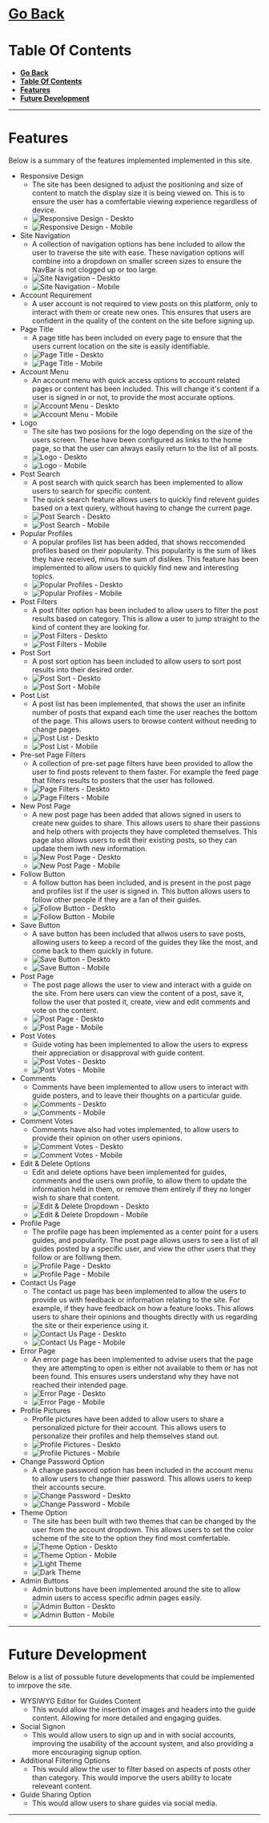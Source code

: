 # [**Go Back**](https://github.com/lukebinmore/guideshare)

# **Table Of Contents**
- [**Go Back**](#go-back)
- [**Table Of Contents**](#table-of-contents)
- [**Features**](#features)
- [**Future Development**](#future-development)

***

# **Features**

Below is a summary of the features implemented implemented in this site.

 - Responsive Design
   - The site has been designed to adjust the positioning and size of content to match the display size it is being viewed on. This is to ensure the user has a comfertable viewing experience regardless of device.
   - ![Responsive Design - Deskto](/docs/images/responsive-design-desktop.png)
   - ![Responsive Design - Mobile](/docs/images/responsive-design-mobile.png)
 - Site Navigation
   - A collection of navigation options has bene included to allow the user to traverse the site with ease. These navigation options will combine into a dropdown on smaller screen sizes to ensure the NavBar is not clogged up or too large.
   - ![Site Navigation - Deskto](/docs/images/site-navigation-desktop.png)
   - ![Site Navigation - Mobile](/docs/images/site-navigation-mobile.png)
 - Account Requirement
   - A user account is not required to view posts on this platform, only to interact with them or create new ones. This ensures that users are confident in the quality of the content on the site before signing up.
 - Page Title
   - A page title has been included on every page to ensure that the users current location on the site is easily identifiable.
   - ![Page Title - Deskto](/docs/images/page-title-desktop.png)
   - ![Page Title - Mobile](/docs/images/page-title-mobile.png)
 - Account Menu
   - An account menu with quick access options to account related pages or content has been included. This will change it's content if a user is signed in or not, to provide the most accurate options.
   - ![Account Menu - Deskto](/docs/images/account-menu-desktop.png)
   - ![Account Menu - Mobile](/docs/images/account-menu-mobile.png)
 - Logo
   - The site has two posiions for the logo depending on the size of the users screen. These have been configured as links to the home page, so that the user can always easily return to the list of all posts.
   - ![Logo - Deskto](/docs/images/logo-desktop.png)
   - ![Logo - Mobile](/docs/images/logo-mobile.png)
 - Post Search
   - A post search with quick search has been implemented to allow users to search for specific content.
   - The quick search feature allows users to quickly find relevent guides based on a text quiery, without having to change the current page.
   - ![Post Search - Deskto](/docs/images/post-search-desktop.png)
   - ![Post Search - Mobile](/docs/images/post-search-mobile.png)
 - Popular Profiles
   - A popular profiles list has been added, that shows reccomended profiles based on their popularity. This popularity is the sum of likes they have received, minus the sum of dislikes. This feature has been implemented to allow users to quickly find new and interesting topics.
   - ![Popular Profiles - Deskto](/docs/images/popular-profiles-desktop.png)
   - ![Popular Profiles - Mobile](/docs/images/popular-profiles-mobile.png)
 - Post Filters
   - A post filter option has been included to allow users to filter the post results based on category. This is allow a user to jump straight to the kind of content they are looking for.
   - ![Post Filters - Deskto](/docs/images/post-filters-desktop.png)
   - ![Post Filters - Mobile](/docs/images/post-filters-mobile.png)
 - Post Sort
   - A post sort option has been included to allow users to sort post results into their desired order.
   - ![Post Sort - Deskto](/docs/images/post-sort-desktop.png)
   - ![Post Sort - Mobile](/docs/images/post-sort-mobile.png)
 - Post List
   - A post list has been implemented, that shows the user an infinite number of posts that expand each time the user reaches the bottom of the page. This allows users to browse content without needing to change pages.
   - ![Post List - Deskto](/docs/images/post-list-desktop.png)
   - ![Post List - Mobile](/docs/images/post-list-mobile.png)
 - Pre-set Page Filters
   - A collection of pre-set page filters have been provided to allow the user to find posts relevent to them faster. For example the feed page that filters results to posters that the user has followed.
   - ![Page Filters - Deskto](/docs/images/page-filters-desktop.png)
   - ![Page Filters - Mobile](/docs/images/page-filters-mobile.png)
 - New Post Page
   - A new post page has been added that allows signed in users to create new guides to share. This allows users to share their passions and help others with projects they have completed themselves. This page also allows users to edit their existing posts, so they can update them iwth new information.
   - ![New Post Page - Deskto](/docs/images/new-post-page-desktop.png)
   - ![New Post Page - Mobile](/docs/images/new-post-page-mobile.png)
 - Follow Button
   - A follow button has been included, and is present in the post page and profiles list if the user is signed in. This button allows users to follow other people if they are a fan of their guides.
   - ![Follow Button - Deskto](/docs/images/follow-button-desktop.png)
   - ![Follow Button - Mobile](/docs/images/follow-button-mobile.png)
 - Save Button
   - A save button has been included that allwos users to save posts, allowing users to keep a record of the guides they like the most, and come back to them quickly in future.
   - ![Save Button - Deskto](/docs/images/save-button-desktop.png)
   - ![Save Button - Mobile](/docs/images/save-button-mobile.png)
 - Post Page
   - The post page allows the user to view and interact with a guide on the site. From here users can view the content of a post, save it, follow the user that posted it, create, view and edit comments and vote on the content.
   - ![Post Page - Deskto](/docs/images/post-page-desktop.png)
   - ![Post Page - Mobile](/docs/images/post-page-mobile.png)
 - Post Votes
   - Guide voting has been implemented to allow the users to express their appreciation or disapproval with guide content.
   - ![Post Votes - Deskto](/docs/images/post-votes-desktop.png)
   - ![Post Votes - Mobile](/docs/images/post-votes-mobile.png)
 - Comments
   - Comments have been implemented to allow users to interact with guide posters, and to leave their thoughts on a particular guide.
   - ![Comments - Deskto](/docs/images/comments-desktop.png)
   - ![Comments - Mobile](/docs/images/comments-mobile.png)
 - Comment Votes
   - Comments have also had votes implemented, to allow users to provide their opinion on other users opinions.
   - ![Comment Votes - Deskto](/docs/images/comment-votes-desktop.png)
   - ![Comment Votes - Mobile](/docs/images/comment-votes-mobile.png)
 - Edit & Delete Options
   - Edit and delete options have been implemented for guides, comments and the users own profile, to allow them to update the information held in them, or remove them entirely if they no longer wish to share that content.
   - ![Edit & Delete Dropdown - Deskto](/docs/images/edit-delete-option-desktop.png)
   - ![Edit & Delete Dropdown - Mobile](/docs/images/edit-delete-option-mobile.png)
 - Profile Page
   - The profile page has been implemented as a center point for a users guides, and popularity. The post page allows users to see a list of all guides posted by a specific user, and view the other users that they follow or are folliwng them.
   - ![Profile Page - Deskto](/docs/images/profile-page-desktop.png)
   - ![Profile Page - Mobile](/docs/images/profile-page-mobile.png)
 - Contact Us Page
   - The contact us page has been implemented to allow the users to provide us with feedback or information relating to the site. For example, if they have feedback on how a feature looks. This allows users to share their opinions and thoughts directly with us regarding the site or their experience using it.
   - ![Contact Us Page - Deskto](/docs/images/contact-us-desktop.png)
   - ![Contact Us Page - Mobile](/docs/images/contact-us-mobile.png)
 - Error Page
   - An error page has been implemented to advise users that the page they are attempting to open is either not available to them or has not been found. This ensures users understand why they have not reached their intended page.
   - ![Error Page - Deskto](/docs/images/error-page-desktop.png)
   - ![Error Page - Mobile](/docs/images/error-page-mobile.png)
 - Profile Pictures
   - Profile pictures have been added to allow users to share a personalized picture for their account. This allows users to personalize their profiles and help themselves stand out.
   - ![Profile Pictures - Deskto](/docs/images/profile-picture-desktop.png)
   - ![Profile Pictures - Mobile](/docs/images/profile-picture-mobile.png)
 - Change Password Option
   - A change password option has been included in the account menu to allow users to change thier password. This allows users to keep their accounts secure.
   - ![Change Password - Deskto](/docs/images/change-password-desktop.png)
   - ![Change Password - Mobile](/docs/images/change-password-mobile.png)
 - Theme Option
   - The site has been built with two themes that can be changed by the user from the account dropdown. This allows users to set the color scheme of the site to the option they find most comfertable.
   - ![Theme Option - Deskto](/docs/images/theme-option-desktop.png)
   - ![Theme Option - Mobile](/docs/images/theme-option-mobile.png)
   - ![Light Theme](/docs/images/light-theme.png)
   - ![Dark Theme](/docs/images/dark-theme.png)
 - Admin Buttons
   - Admin buttons have been implemented around the site to allow admin users to access specific admin pages easily.
   - ![Admin Button - Deskto](/docs/images/admin-button-desktop.png)
   - ![Admin Button - Mobile](/docs/images/admin-button-mobile.png)

***

# **Future Development**

Below is a list of possuble future developments that could be implemented to imrpove the site.

 - WYSIWYG Editor for Guides Content
   - This would allow the insertion of images and headers into the guide content. Allowing for more detailed and engaging guides.
 - Social Signon
   - This would allow users to sign up and in with social accounts, improving the usability of the account system, and also providing a more encouraging signup option.
 - Additional Filtering Options
   - This would allow the user to filter based on aspects of posts other than category. This would imporve the users ability to locate releveant content.
 - Guide Sharing Option
   - This would allow users to share guides via social media.

***